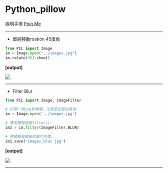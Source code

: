 # Python_pillow

說明手冊  [Poin Me](https://pillow.readthedocs.io/en/5.3.x/)

----

* 單純移動roation 45度角

```python
from PIL import Image
im = Image.open("../images.jpg")
im.rotate(45).show()
```

<b>[output]</b>


![](https://i.imgur.com/caSJ8LU.png)


-----

* Filter Blur

```python
from PIL import Image, ImageFilter

# 打開一個jpg影像檔，注意是在當前路徑:
im = Image.open('../images.jpg')

# 應用模糊濾鏡filter():
im2 = im.filter(ImageFilter.BLUR)

# 將模糊濾鏡後的圖片存檔:
im2.save('images_blur.jpg')
```

<b>[output]</b>

![](https://i.imgur.com/WnbqYaE.png)

-----

